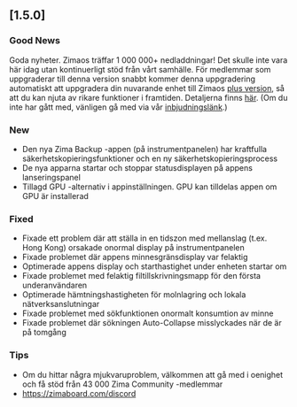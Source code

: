 ## [1.5.0]
### Good News
Goda nyheter. Zimaos träffar 1 000 000+ nedladdningar! Det skulle inte vara här idag utan kontinuerligt stöd från vårt samhälle. För medlemmar som uppgraderar till denna version snabbt kommer denna uppgradering automatiskt att uppgradera din nuvarande enhet till Zimaos [plus version](https://www.zimaspace.com/zimaos/pricing), så att du kan njuta av rikare funktioner i framtiden. Detaljerna finns [här](https://discord.com/channels/884667213326463016/888269879206100992/14200361555432505404). (Om du inte har gått med, vänligen gå med via vår [inbjudningslänk](https://www.zimaboard.com/discord).)
### New
- Den nya Zima Backup -appen (på instrumentpanelen) har kraftfulla säkerhetskopieringsfunktioner och en ny säkerhetskopieringsprocess
- De nya apparna startar och stoppar statusdisplayen på appens lanseringspanel
- Tillagd GPU -alternativ i appinställningen. GPU kan tilldelas appen om GPU är installerad
### Fixed
- Fixade ett problem där att ställa in en tidszon med mellanslag (t.ex. Hong Kong) orsakade onormal display på instrumentpanelen
- Fixade problemet där appens minnesgränsdisplay var felaktig
- Optimerade appens display och starthastighet under enheten startar om
- Fixade problemet med felaktig filtillskrivningsmapp för den första underanvändaren
- Optimerade hämtningshastigheten för molnlagring och lokala nätverksanslutningar
- Fixade problemet med sökfunktionen onormalt konsumtion av minne
- Fixade problemet där sökningen Auto-Collapse misslyckades när de är på tomgång
### Tips
- Om du hittar några mjukvaruproblem, välkommen att gå med i oenighet och få stöd från 43 000 Zima Community -medlemmar
- <a href = "https://zimaboard.com/discord" target = "_ blank" style = "color: blue"> https://zimaboard.com/discord </a>
